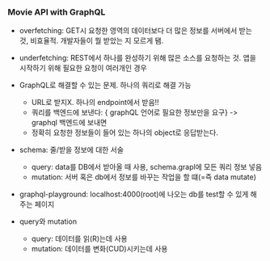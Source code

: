 ### Movie API with GraphQL

- overfetching: GET시 요청한 영역의 데이터보다 더 많은 정보를 서버에서 받는 것, 비효율적. 개발자들이 뭘 받았는 지 모르게 됌.
- underfetching: REST에서 하나를 완성하기 위해 많은 소스를 요청하는 것. 앱을 시작하기 위해 필요한 요청이 여러개인 경우
- GraphQL로 해결할 수 있는 문제. 하나의 쿼리로 해결 가능
  - URL로 받지X. 하나의 endpoint에서 받음!!
  - 쿼리를 백엔드에 보낸다: { graphQL 언어로 필요한 정보만을 요구} -> graphql 백엔드에 보내면
  - 정확히 요청한 정보들이 들어 있는 하나의 object로 응답받는다.
- schema: 줄/받을 정보에 대한 서술

  - query: data를 DB에서 받아올 때 사용, schema.grapl에 모든 쿼리 정보 넣음
  - mutation: 서버 혹은 db에서 정보를 바꾸는 작업을 할 떄(=즉 data mutate)

- graphql-playground: localhost:4000(root)에 나오는 db를 test할 수 있게 해주는 페이지
- query와 mutation
  - query: 데이터를 읽(R)는데 사용
  - mutation: 데이터를 변화(CUD)시키는데 사용
